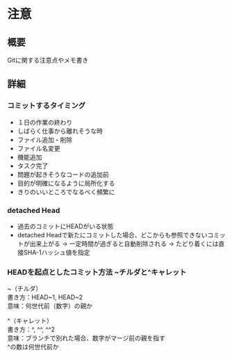 # 注意
## 概要
Gitに関する注意点やメモ書き
## 詳細
### コミットするタイミング
* １日の作業の終わり
* しばらく仕事から離れそうな時
* ファイル追加・削除
* ファイル名変更
* 機能追加
* タスク完了
* 問題が起きそうなコードの追加前
* 目的が明確になるように局所化する
* きりのいいところでなるべく頻繁に

### detached Head
* 過去のコミットにHEADがいる状態
* detached Headで新たにコミットした場合、どこからも参照できないコミットが出来上がる
    -> 一定時間が過ぎると自動削除される
    -> たどり着くには直接SHA-1ハッシュ値を指定

### HEADを起点としたコミット方法 ~チルダと^キャレット
~（チルダ）  
書き方：HEAD~1, HEAD~2  
意味：何世代前（数字）の親か  

^（キャレット）  
書き方：^, ^^, ^^2  
意味：ブランチで別れた場合、数字がマージ前の親を指す  
^の数は何世代前か

